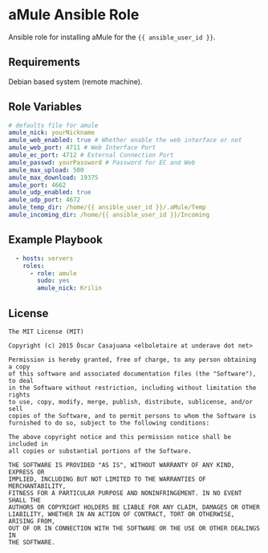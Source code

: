 aMule Ansible Role
==================

Ansible role for installing aMule for the `{{ ansible_user_id }}`.

Requirements
------------

Debian based system (remote machine).

Role Variables
--------------

```yaml
# defaults file for amule
amule_nick: yourNickname
amule_web_enabled: true # Whether enable the web interface or not
amule_web_port: 4711 # Web Interface Port
amule_ec_port: 4712 # External Connection Port
amule_passwd: yourPassword # Password for EC and Web
amule_max_upload: 500
amule_max_download: 19375
amule_port: 4662
amule_udp_enabled: true
amule_udp_port: 4672
amule_temp_dir: /home/{{ ansible_user_id }}/.aMule/Temp
amule_incoming_dir: /home/{{ ansible_user_id }}/Incoming
```

Example Playbook
----------------

```yaml
  - hosts: servers
    roles:
      - role: amule
        sudo: yes
        amule_nick: Krilin
```

License
-------

    The MIT License (MIT)

    Copyright (c) 2015 Òscar Casajuana <elboletaire at underave dot net>

    Permission is hereby granted, free of charge, to any person obtaining a copy
    of this software and associated documentation files (the "Software"), to deal
    in the Software without restriction, including without limitation the rights
    to use, copy, modify, merge, publish, distribute, sublicense, and/or sell
    copies of the Software, and to permit persons to whom the Software is
    furnished to do so, subject to the following conditions:

    The above copyright notice and this permission notice shall be included in
    all copies or substantial portions of the Software.

    THE SOFTWARE IS PROVIDED "AS IS", WITHOUT WARRANTY OF ANY KIND, EXPRESS OR
    IMPLIED, INCLUDING BUT NOT LIMITED TO THE WARRANTIES OF MERCHANTABILITY,
    FITNESS FOR A PARTICULAR PURPOSE AND NONINFRINGEMENT. IN NO EVENT SHALL THE
    AUTHORS OR COPYRIGHT HOLDERS BE LIABLE FOR ANY CLAIM, DAMAGES OR OTHER
    LIABILITY, WHETHER IN AN ACTION OF CONTRACT, TORT OR OTHERWISE, ARISING FROM,
    OUT OF OR IN CONNECTION WITH THE SOFTWARE OR THE USE OR OTHER DEALINGS IN
    THE SOFTWARE.
